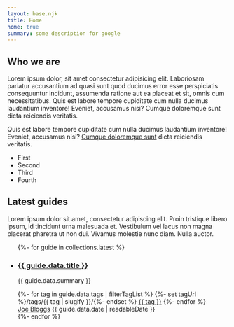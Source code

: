 ```yaml
---
layout: base.njk
title: Home
home: true
summary: some description for google
---
```

<div class="intro-panel">
  <h2 class="intro-panel__heading">Who we are</h2>
  <p class="intro-panel__text">Lorem ipsum dolor, sit amet consectetur adipisicing elit. Laboriosam pariatur accusantium ad quasi sunt quod ducimus error esse perspiciatis consequuntur incidunt, assumenda ratione aut ea placeat et sit, omnis cum necessitatibus. Quis est labore tempore cupiditate cum nulla ducimus laudantium inventore! Eveniet, accusamus nisi? Cumque doloremque sunt dicta reiciendis veritatis.</p>
  <p class="intro-panel__text">Quis est labore tempore cupiditate cum nulla ducimus laudantium inventore! Eveniet, accusamus nisi? <a href="#">Cumque doloremque sunt</a> dicta reiciendis veritatis.</p>
  <ul>
  <li>First</li>
  <li>Second</li>
  <li>Third</li>
  <li>Fourth</li>
  </ul>
</div>

<div class="latest-articles">
  <h2 class="latest-articles__heading">Latest guides</h2>
  <p class="latest-articles__intro">Lorem ipsum dolor sit amet, consectetur adipiscing elit. Proin tristique libero ipsum, id tincidunt urna malesuada et. Vestibulum vel lacus non magna placerat pharetra ut non dui. Vivamus molestie nunc diam. Nulla auctor.</p>
  <ul class="cards">
  {%- for guide in collections.latest %}
    <li class="card__item">
      <article>
        <h3 class="card__title"><a href="{{ guide.url }}" class="card__link">{{ guide.data.title }}</a></h3>
        <p class="card__summary">{{ guide.data.summary }}</p>
        <div class="tags">
          {%- for tag in guide.data.tags | filterTagList %}
          {%- set tagUrl %}/tags/{{ tag | slugify }}/{%- endset %}
            <span class="tag__item"><a href="{{ tagUrl | url }}" class="tag__link">{{ tag }}</a></span>
          {%- endfor %}
         </div>
        <span class="card__author-name"><a href="#" class="card__author-link">Joe Bloggs</a></span>
        <span class="card__date">{{ guide.data.date | readableDate }}</span>
      </article>
    </li>
  {%- endfor %}
</ul>
</div>